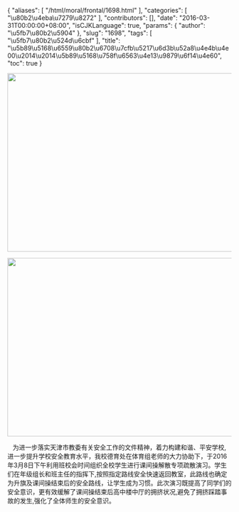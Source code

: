 {
    "aliases": [
        "/html/moral/frontal/1698.html"
    ],
    "categories": [
        "\u80b2\u4eba\u7279\u8272"
    ],
    "contributors": [],
    "date": "2016-03-31T00:00:00+08:00",
    "isCJKLanguage": true,
    "params": {
        "author": "\u5fb7\u80b2\u5904"
    },
    "slug": "1698",
    "tags": [
        "\u5fb7\u80b2\u524d\u6cbf"
    ],
    "title": "\u5b89\u5168\u6559\u80b2\u6708\u7cfb\u5217\u6d3b\u52a8\u4e4b\u4e00\u2014\u2014\u5b89\u5168\u758f\u6563\u4e13\u9879\u6f14\u4e60",
    "toc": true
}


<img
    src="https://cdn.tfls.online/mirror/full/4efb03b2e8babe4539698cf5c44ae9f7b05b199c.jpg"
    style="display:block;margin-left:auto;margin-right:auto;"
    decoding="async"
    fetchpriority="auto"
    loading="lazy"
    height="401"
    width="600"
/>





<img
    src="https://cdn.tfls.online/mirror/full/b3eafe94f20fa3080d6aa805b00edd0439ae0d79.jpg"
    style="display:block;margin-left:auto;margin-right:auto;"
    decoding="async"
    fetchpriority="auto"
    loading="lazy"
    height="401"
    width="600"
/>




   为进一步落实天津市教委有关安全工作的文件精神，着力构建和谐、平安学校,进一步提升学校安全教育水平，我校德育处在体育组老师的大力协助下，于2016年3月8日下午利用班校会时间组织全校学生进行课间操解散专项疏散演习。学生们在年级组长和班主任的指挥下,按照指定路线安全快速返回教室，此路线也确定为升旗及课间操结束后的安全路线，让学生成为习惯。此次演习既提高了同学们的安全意识，更有效缓解了课间操结束后高中楼中厅的拥挤状况,避免了拥挤踩踏事故的发生,强化了全体师生的安全意识。 


